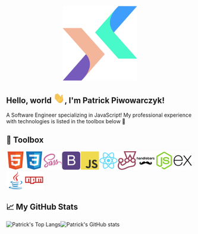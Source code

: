<div align="center">
<a href="https://patpiwo.dev/" target="_blank" title="PatPiwo.dev">
<img src="https://github.com/ppiwo/ppiwo/blob/main/logo-no-text.png?raw=true" alt="HTML5 Logo" width="200" height="200"/>
</a>
</div>

## Hello, world <img src="https://github.com/ppiwo/ppiwo/blob/main/wave.gif?raw=true" width="30px">, I'm Patrick Piwowarczyk!

  

A Software Engineer specializing in JavaScript! My professional experience with technologies is listed in the toolbox below 🚀

  
## 🧰 **Toolbox**

<img src="https://raw.githubusercontent.com/devicons/devicon/9f4f5cdb393299a81125eb5127929ea7bfe42889/icons/html5/html5-original.svg" alt="HTML5 Logo" width="50" height="50"/><img src="https://raw.githubusercontent.com/devicons/devicon/9f4f5cdb393299a81125eb5127929ea7bfe42889/icons/css3/css3-original.svg" alt="CSS3 Logo" width="50" height="50"/><img src="https://raw.githubusercontent.com/devicons/devicon/9f4f5cdb393299a81125eb5127929ea7bfe42889/icons/sass/sass-original.svg" alt="SASS Logo" width="50" height="50"/><img src="https://raw.githubusercontent.com/devicons/devicon/9f4f5cdb393299a81125eb5127929ea7bfe42889/icons/bootstrap/bootstrap-plain.svg" alt="Bootstrap Logo" width="50" height="50"/><img src="https://raw.githubusercontent.com/devicons/devicon/9f4f5cdb393299a81125eb5127929ea7bfe42889/icons/javascript/javascript-original.svg" alt="JavaScript Logo" width="50" height="50"/><img src="https://raw.githubusercontent.com/devicons/devicon/9f4f5cdb393299a81125eb5127929ea7bfe42889/icons/react/react-original.svg" alt="React Logo" width="50" height="50"/><img src="https://raw.githubusercontent.com/devicons/devicon/9f4f5cdb393299a81125eb5127929ea7bfe42889/icons/jest/jest-plain.svg" alt="Jest Logo" width="50" height="50"/><img src="https://raw.githubusercontent.com/devicons/devicon/9f4f5cdb393299a81125eb5127929ea7bfe42889/icons/handlebars/handlebars-original-wordmark.svg" alt="Handlebars Logo" width="50" height="50"/><img src="https://raw.githubusercontent.com/devicons/devicon/9f4f5cdb393299a81125eb5127929ea7bfe42889/icons/nodejs/nodejs-original.svg" alt="NodeJs Logo" width="50" height="50"/><img src="https://raw.githubusercontent.com/devicons/devicon/9f4f5cdb393299a81125eb5127929ea7bfe42889/icons/express/express-original.svg" alt="Express Logo" width="50" height="50"/><img src="https://raw.githubusercontent.com/devicons/devicon/9f4f5cdb393299a81125eb5127929ea7bfe42889/icons/java/java-original.svg" alt="Java Logo" width="50" height="50"/><img src="https://raw.githubusercontent.com/devicons/devicon/9f4f5cdb393299a81125eb5127929ea7bfe42889/icons/npm/npm-original-wordmark.svg" alt="NPM Logo" width="50" height="50"/>

## &#x1f4c8; My GitHub Stats
![Patrick's Top Langs](https://github-readme-stats.vercel.app/api/top-langs/?username=ppiwo&count_private=true&layout=compact&theme=nightowl)![Patrick's GitHub stats](https://github-readme-stats.vercel.app/api?username=ppiwo&hide=prs,contribs&count_private=true&layout&theme=nightowl)
